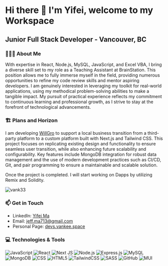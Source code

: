 
# Hi there 👋 I'm Yifei, welcome to my Workspace #

## **Junior Full Stack Developer - Vancouver, BC** ##

### 🙋🏻‍♂️ About Me ###

With expertise in React, Node.js, MySQL, JavaScript, and Excel VBA, I bring a diverse skill set to my role as a Teaching Assistant at BrainStation. This position allows me to fully immerse myself in the field, providing numerous opportunities to refine my code review skills and mentor aspiring developers. I am genuinely interested in leveraging my toolkit for real-world applications, using my methodical problem-solving abilities to make a tangible impact. My pursuit of practical experience reflects my commitment to continuous learning and professional growth, as I strive to stay at the forefront of technological advancements.

### 🏗️ Plans and Horizon ###

I am developing [WillGro](https://github.com/TomokiYoshizawa/Willgro-New) to support a local business transition from a third-party platform to a custom platform built with Next.js and Tailwind CSS. This project focuses on replicating existing design and functionality to ensure seamless user transition, while also enhancing future scalability and configurability. Key features include MongoDB integration for robust data management and the use of modern development practices such as CI/CD, Git, and pair programming to ensure a maintainable and scalable solution.

Once the project is completed. I will start working on Dapps by utilizing Remix and Solidity.


<div style="display: flex; justify-content: flex-start; align-items: center;">
    <img style="width: 40%, height: 100px" src="https://github-readme-streak-stats.herokuapp.com/?user=vank33&show_icons=true&theme=radical" alt="vank33" />
</div>


### 📫 Get in Touch
- LinkedIn: [Yifei Ma](https://www.linkedin.com/in/jeff-yifei-ma)
- Email: [jeff.ma713@gmail.com](mailto:jeff.ma713@gmail.com.com)
- Personal Page: [devs.vankee.space](https://devs.vankee.space)

### 💻 Technologies & Tools
![JavaScript](https://img.shields.io/badge/-JavaScript-%23F7DF1E?style=for-the-badge&logo=javascript&logoColor=black)
![React](https://img.shields.io/badge/-React-%23282C34?style=for-the-badge&logo=react)
![Next JS](https://img.shields.io/badge/Next-black?style=for-the-badge&logo=next.js&logoColor=white)
![Node.js](https://img.shields.io/badge/-Node.js-%23339933?style=for-the-badge&logo=node.js&logoColor=white)
![Express.js](https://img.shields.io/badge/-Express.js-%23000000?style=for-the-badge&logo=express)
![MySQL](https://img.shields.io/badge/mysql-4479A1.svg?style=for-the-badge&logo=mysql&logoColor=white)
![MongoDB](https://img.shields.io/badge/MongoDB-%234ea94b.svg?style=for-the-badge&logo=mongodb&logoColor=white)
![CSS](https://img.shields.io/badge/-CSS3-%231572B6?style=for-the-badge&logo=css3)
![HTML5](https://img.shields.io/badge/-HTML5-%23E34F26?style=for-the-badge&logo=html5&logoColor=white)
![TailwindCSS](https://img.shields.io/badge/tailwindcss-%2338B2AC.svg?style=for-the-badge&logo=tailwind-css&logoColor=white)
![SASS](https://img.shields.io/badge/-SASS-%23CC6699?style=for-the-badge&logo=sass&logoColor=white)
![GitHub](https://img.shields.io/badge/-GitHub-%23181717?style=for-the-badge&logo=github)
![MUI](https://img.shields.io/badge/MUI-%230081CB.svg?style=for-the-badge&logo=mui&logoColor=white)





